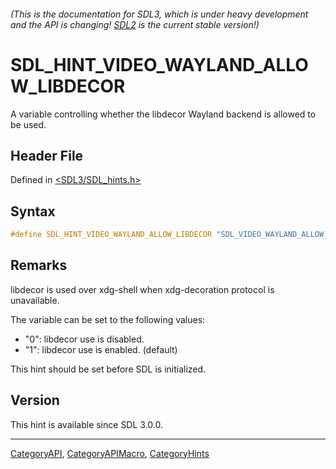###### (This is the documentation for SDL3, which is under heavy development and the API is changing! [SDL2](https://wiki.libsdl.org/SDL2/) is the current stable version!)
# SDL_HINT_VIDEO_WAYLAND_ALLOW_LIBDECOR

A variable controlling whether the libdecor Wayland backend is allowed to be used.

## Header File

Defined in [<SDL3/SDL_hints.h>](https://github.com/libsdl-org/SDL/blob/main/include/SDL3/SDL_hints.h)

## Syntax

```c
#define SDL_HINT_VIDEO_WAYLAND_ALLOW_LIBDECOR "SDL_VIDEO_WAYLAND_ALLOW_LIBDECOR"
```

## Remarks

libdecor is used over xdg-shell when xdg-decoration protocol is
unavailable.

The variable can be set to the following values:

- "0": libdecor use is disabled.
- "1": libdecor use is enabled. (default)

This hint should be set before SDL is initialized.

## Version

This hint is available since SDL 3.0.0.

----
[CategoryAPI](CategoryAPI), [CategoryAPIMacro](CategoryAPIMacro), [CategoryHints](CategoryHints)

